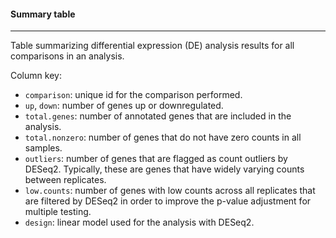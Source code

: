 #### Summary table
------------------

Table summarizing differential expression (DE) analysis results for
all comparisons in an analysis.

Column key:
- `comparison`: unique id for the comparison performed.
- `up`, `down`: number of genes up or downregulated.
- `total.genes`: number of annotated genes that are
  included in the analysis.
- `total.nonzero`: number of genes that do not have zero counts
  in all samples.
- `outliers`: number of genes that are flagged
  as count outliers by DESeq2. Typically, these are genes
  that have widely varying counts between replicates.
- `low.counts`: number of genes with low counts across all
  replicates that are filtered by DESeq2 in order to improve
  the p-value adjustment for multiple testing.
- `design`: linear model used for the analysis with DESeq2.

